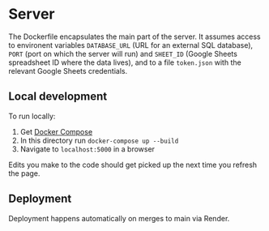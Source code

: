 # Server

The Dockerfile encapsulates the main part of the server. It assumes access to environent variables
`DATABASE_URL` (URL for an external SQL database), `PORT` (port on which the server will run)
and `SHEET_ID` (Google Sheets spreadsheet ID where the data lives), and to a file `token.json` with
the relevant Google Sheets credentials.

## Local development

To run locally:
1. Get [Docker Compose](https://docs.docker.com/compose/install/)
1. In this directory run `docker-compose up --build`
1. Navigate to `localhost:5000` in a browser

Edits you make to the code should get picked up the next time you refresh the page.

## Deployment

Deployment happens automatically on merges to main via Render.
